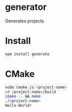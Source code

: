 generator
=========

Generates projects

Install
=========
```bash
npm install generato
```

CMake
=========
```bash
node cmake.js <project-name>
cd <project-name>/build
cmake .. && make
./<project-name>
Hello World!
```
